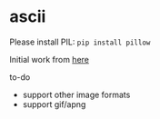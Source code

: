 # ascii

Please install PIL: `pip install pillow`

Initial work from [here](https://pub.towardsai.net/convert-images-to-ascii-art-images-using-python-90261de03c53)

to-do
- support other image formats
- support gif/apng